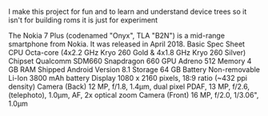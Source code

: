 I make this project for fun and to learn and understand device trees so it isn't for building roms it is just for experiment

The Nokia 7 Plus (codenamed "Onyx", TLA "B2N") is a mid-range smartphone from Nokia. It was released in April 2018.
Basic 	Spec Sheet
CPU 	Octa-core (4x2.2 GHz Kryo 260 Gold & 4x1.8 GHz Kryo 260 Silver)
Chipset 	Qualcomm SDM660 Snapdragon 660
GPU 	Adreno 512
Memory 	4 GB RAM
Shipped Android Version 	8.1
Storage 	64 GB
Battery 	Non-removable Li-Ion 3800 mAh battery
Display 	1080 x 2160 pixels, 18:9 ratio (~432 ppi density)
Camera (Back) 	12 MP, f/1.8, 1.4µm, dual pixel PDAF, 13 MP, f/2.6, (telephoto), 1.0µm, AF, 2x optical zoom
Camera (Front) 	16 MP, f/2.0, 1/3.06", 1.0µm

